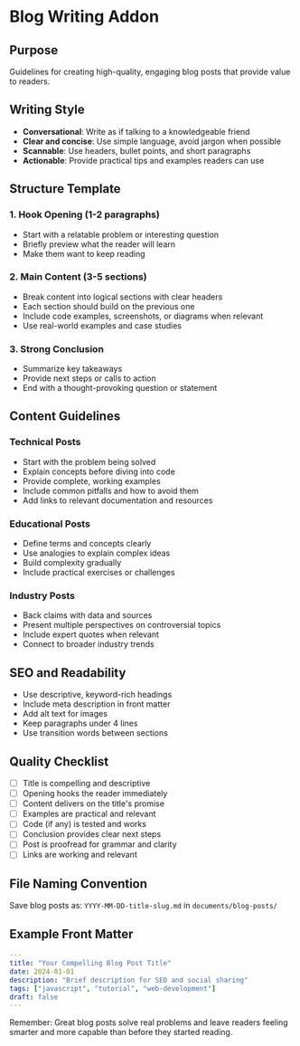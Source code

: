 # Blog Writing Addon

## Purpose
Guidelines for creating high-quality, engaging blog posts that provide value to readers.

## Writing Style
- **Conversational**: Write as if talking to a knowledgeable friend
- **Clear and concise**: Use simple language, avoid jargon when possible
- **Scannable**: Use headers, bullet points, and short paragraphs
- **Actionable**: Provide practical tips and examples readers can use

## Structure Template

### 1. Hook Opening (1-2 paragraphs)
- Start with a relatable problem or interesting question
- Briefly preview what the reader will learn
- Make them want to keep reading

### 2. Main Content (3-5 sections)
- Break content into logical sections with clear headers
- Each section should build on the previous one
- Include code examples, screenshots, or diagrams when relevant
- Use real-world examples and case studies

### 3. Strong Conclusion
- Summarize key takeaways
- Provide next steps or calls to action
- End with a thought-provoking question or statement

## Content Guidelines

### Technical Posts
- Start with the problem being solved
- Explain concepts before diving into code
- Provide complete, working examples
- Include common pitfalls and how to avoid them
- Add links to relevant documentation and resources

### Educational Posts
- Define terms and concepts clearly
- Use analogies to explain complex ideas
- Build complexity gradually
- Include practical exercises or challenges

### Industry Posts
- Back claims with data and sources
- Present multiple perspectives on controversial topics
- Include expert quotes when relevant
- Connect to broader industry trends

## SEO and Readability
- Use descriptive, keyword-rich headings
- Include meta description in front matter
- Add alt text for images
- Keep paragraphs under 4 lines
- Use transition words between sections

## Quality Checklist
- [ ] Title is compelling and descriptive
- [ ] Opening hooks the reader immediately
- [ ] Content delivers on the title's promise
- [ ] Examples are practical and relevant
- [ ] Code (if any) is tested and works
- [ ] Conclusion provides clear next steps
- [ ] Post is proofread for grammar and clarity
- [ ] Links are working and relevant

## File Naming Convention
Save blog posts as: `YYYY-MM-DD-title-slug.md` in `documents/blog-posts/`

## Example Front Matter
```yaml
---
title: "Your Compelling Blog Post Title"
date: 2024-01-01
description: "Brief description for SEO and social sharing"
tags: ["javascript", "tutorial", "web-development"]
draft: false
---
```

Remember: Great blog posts solve real problems and leave readers feeling smarter and more capable than before they started reading. 